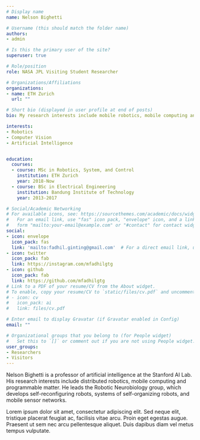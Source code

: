 ```yaml
---
# Display name
name: Nelson Bighetti

# Username (this should match the folder name)
authors:
- admin

# Is this the primary user of the site?
superuser: true

# Role/position
role: NASA JPL Visiting Student Researcher

# Organizations/Affiliations
organizations:
- name: ETH Zurich
  url: ""

# Short bio (displayed in user profile at end of posts)
bio: My research interests include mobile robotics, mobile computing and programmable matter.

interests:
- Robotics
- Computer Vision
- Artificial Intelligence


education:
  courses:
  - course: MSc in Robotics, System, and Control
    institution: ETH Zurich
    year: 2018-Now
  - course: BSc in Electrical Engineering
    institution: Bandung Institute of Technology
    year: 2013-2017

# Social/Academic Networking
# For available icons, see: https://sourcethemes.com/academic/docs/widgets/#icons
#   For an email link, use "fas" icon pack, "envelope" icon, and a link in the
#   form "mailto:your-email@example.com" or "#contact" for contact widget.
social:
- icon: envelope
  icon_pack: fas
  link: 'mailto:fadhil.ginting@gmail.com'  # For a direct email link, use "mailto:test@example.org".
- icon: twitter
  icon_pack: fab
  link: https://instagram.com/mfadhilgtg
- icon: github
  icon_pack: fab
  link: https://github.com/mfadhilgtg
# Link to a PDF of your resume/CV from the About widget.
# To enable, copy your resume/CV to `static/files/cv.pdf` and uncomment the lines below.  
# - icon: cv
#   icon_pack: ai
#   link: files/cv.pdf

# Enter email to display Gravatar (if Gravatar enabled in Config)
email: ""

# Organizational groups that you belong to (for People widget)
#   Set this to `[]` or comment out if you are not using People widget.  
user_groups:
- Researchers
- Visitors
---
```


Nelson Bighetti is a professor of artificial intelligence at the Stanford AI Lab. His research interests include distributed robotics, mobile computing and programmable matter. He leads the Robotic Neurobiology group, which develops self-reconfiguring robots, systems of self-organizing robots, and mobile sensor networks.

Lorem ipsum dolor sit amet, consectetur adipiscing elit. Sed neque elit, tristique placerat feugiat ac, facilisis vitae arcu. Proin eget egestas augue. Praesent ut sem nec arcu pellentesque aliquet. Duis dapibus diam vel metus tempus vulputate.
